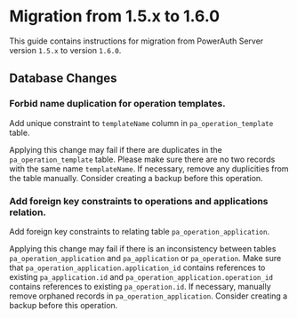 # Migration from 1.5.x to 1.6.0

This guide contains instructions for migration from PowerAuth Server version `1.5.x` to version `1.6.0`.

## Database Changes

### Forbid name duplication for operation templates.

Add unique constraint to `templateName` column in `pa_operation_template` table.

Applying this change may fail if there are duplicates in the `pa_operation_template` table. Please make sure there are
no two records with the same name `templateName`. If necessary, remove any duplicities from the table manually. Consider
creating a backup before this operation.

### Add foreign key constraints to operations and applications relation.

Add foreign key constraints to relating table `pa_operation_application`.

Applying this change may fail if there is an inconsistency between tables `pa_operation_application`
and `pa_application` or `pa_operation`. Make sure that `pa_operation_application.application_id` contains references to
existing `pa_application.id` and `pa_operation_application.operation_id` contains references to
existing `pa_operation.id`. If necessary, manually remove orphaned records in `pa_operation_application`. Consider
creating a backup before this operation.
